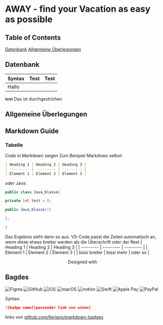 # AWAY - find your Vacation as easy as possible

## Table of Contents

[Datenbank](#datenbank)
[Allgemeine Überlegungen](#allgemeine-überlegungen)

## Datenbank

| Syntax | Test | Test |
| :----- | :--: | ---: |
| Hallo  |      |      |

~~test~~ Das ist durchgestrichen

## Allgemeine Überlegungen

## Markdown Guide

### Tabelle

Code in Markdown zeigen
Zum Beispiel Markdown selbst:

```Markdown
| Heading 1 | Heading 2 | Heading 3 |
| --------- | --------- | --------- |
| Element 1 | Element 2 | Element 3 |
```

oder Java:

```java
public class Java_Klasse{

private int test = 0;

public Java_Klasse(){

};

}
```

Das Ergebnis sieht dann so aus. VS-Code passt die Zeilen automatisch an, wenn diese etwas breiter werden als die Überschrift oder der Rest
| Heading 1 | Heading 2 | Heading 3 |
| --------- | --------- | --------- |
| Element 1 | Element 2 | Element 3 |
| bissi breiter | bissi mehr | oder so |

<center>
Designed with</center>

## Bagdes

![Figma][Figma link]
![GitHub][Github link] ![iOS][ios link] ![macOS][macos link] ![notion][notion link] ![Swift][swift link]
![Apple Pay][Apple Pay link] ![PayPal][PayPal link]

Syntax:

```Markdown
![badge name][passender link von unten]
```

links von [github.com/Ileriayo/markdown-badges](https://github.com/Ileriayo/markdown-badges)

[Figma link]: https://img.shields.io/badge/figma-%23F24E1E.svg?style=for-the-badge&logo=figma&logoColor=white
[Safari link]: https://img.shields.io/badge/Safari-000000?style=for-the-badge&logo=Safari&logoColor=white
[Apple Pay link]: https://img.shields.io/badge/ApplePay-000000.svg?style=for-the-badge&logo=Apple-Pay&logoColor=white
[PayPal link]: https://img.shields.io/badge/PayPal-00457C?style=for-the-badge&logo=paypal&logoColor=white
[Github link]: https://img.shields.io/badge/github-%23121011.svg?style=for-the-badge&logo=github&logoColor=white
[ios link]: https://img.shields.io/badge/iOS-000000?style=for-the-badge&logo=ios&logoColor=white
[macos link]: https://img.shields.io/badge/mac%20os-000000?style=for-the-badge&logo=macos&logoColor=F0F0F0
[notion link]: https://img.shields.io/badge/Notion-%23000000.svg?style=for-the-badge&logo=notion&logoColor=white
[swift link]: https://img.shields.io/badge/swift-F54A2A?style=for-the-badge&logo=swift&logoColor=white
